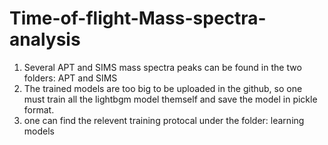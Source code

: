 # Time-of-flight-Mass-spectra-analysis
1. Several APT and SIMS mass spectra peaks can be found in the  two folders: APT and SIMS
2. The  trained models are too big to be uploaded in the github, so one must train all the lightbgm model themself and  save the model in pickle format.
3. one can find the relevent training protocal under the folder: learning models


